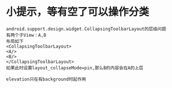 # 小提示，等有空了可以操作分类

```
android.support.design.widget.CollapsingToolbarLayout的层级问题
有两个子View：A,B
布局如下
<CollapsingToolbarLayout>
<A/>
<B/>
</CollapsingToolbarLayout>
如果此时设置layout_collapseMode=pin,那么B的内容会在A的上层 
```

`elevation只在有background时起作用`